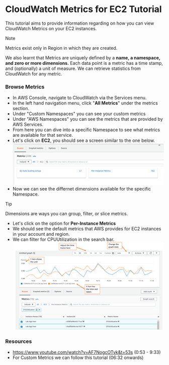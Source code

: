 # CloudWatch Metrics for EC2 Tutorial

This tutorial aims to provide information regarding on how you can view CloudWatch Metrics on your EC2 instances.

> [!NOTE]
> Metrics exist only in Region in which they are created.

We also learnt that Metrics are uniquely defined by a **name, a namespace, and zero or more dimensions.** Each data point is a metric has a time stamp, and (optionally) a unit of measure. We can retrieve statistics from CloudWatch for any metric.

### Browse Metrics

-   In AWS Console, navigate to CloudWatch via the Services menu.
-   In the left hand navigation menu, click "**All Metrics**" under the metrics section.
-   Under "Custom Namespaces" you can see your custom metrics
-   Under "AWS Namespaces" you can see the metrics that are provided by AWS Services.
-   From here you can dive into a specific Namespace to see what metrics are available for that service.
-   Let's click on **EC2**, you should see a screen similar to the one below.
    ![EC2-Metrics](./Images/EC2-Metrics.png)
-   Now we can see the differnet dimensions available for the specific Namespace.

> [!TIP]
> Dimensions are ways you can group, filter, or slice metrics.

-   Let's click on the option for **Per-Instance Metrics**
-   We should see the default metrics that AWS provides for EC2 instances in your account and region.
-   We can filter for CPUUtilization in the search bar.
    ![EC2-CPU-Metrics](./Images/CPU-Metrics-EC2.png)

### Resources

-   https://www.youtube.com/watch?v=AF7NogcOTvk&t=53s (0:53 - 9:33)
-   For Custom Metrics we can follow this tutorial (06:32 onwards)
